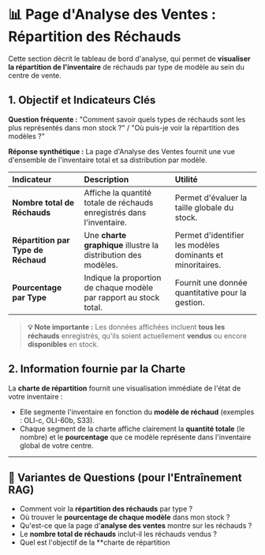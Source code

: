 # 📊 Page d'Analyse des Ventes : Répartition des Réchauds

Cette section décrit le tableau de bord d'analyse, qui permet de **visualiser la répartition de l'inventaire** de réchauds par type de modèle au sein du centre de vente.

## 1. Objectif et Indicateurs Clés

**Question fréquente :** "Comment savoir quels types de réchauds sont les plus représentés dans mon stock ?" / "Où puis-je voir la répartition des modèles ?"

**Réponse synthétique :** La page d'Analyse des Ventes fournit une vue d'ensemble de l'inventaire total et sa distribution par modèle.

| Indicateur                          | Description                                                           | Utilité                                                    |
| :---------------------------------- | :-------------------------------------------------------------------- | :--------------------------------------------------------- |
| **Nombre total de Réchauds**        | Affiche la quantité totale de réchauds enregistrés dans l'inventaire. | Permet d'évaluer la taille globale du stock.               |
| **Répartition par Type de Réchaud** | Une **charte graphique** illustre la distribution des modèles.        | Permet d'identifier les modèles dominants et minoritaires. |
| **Pourcentage par Type**            | Indique la proportion de chaque modèle par rapport au stock total.    | Fournit une donnée quantitative pour la gestion.           |

> **💡 Note importante :** Les données affichées incluent **tous les réchauds** enregistrés, qu'ils soient actuellement **vendus** ou encore **disponibles** en stock.

## 2. Information fournie par la Charte

La **charte de répartition** fournit une visualisation immédiate de l'état de votre inventaire :

- Elle segmente l'inventaire en fonction du **modèle de réchaud** (exemples : OLI-c, OLI-60b, S33).
- Chaque segment de la charte affiche clairement la **quantité totale** (le nombre) et le **pourcentage** que ce modèle représente dans l'inventaire global de votre centre.

---

## 🎯 Variantes de Questions (pour l'Entraînement RAG)

- Comment voir la **répartition des réchauds** par type ?
- Où trouver le **pourcentage de chaque modèle** dans mon stock ?
- Qu'est-ce que la page d'**analyse des ventes** montre sur les réchauds ?
- Le **nombre total de réchauds** inclut-il les réchauds vendus ?
- Quel est l'objectif de la \*\*charte de répartition
